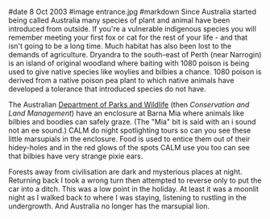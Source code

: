 #date 8 Oct 2003
#image entrance.jpg
#markdown
Since Australia started being called Australia many species of plant and animal have been introduced from outside. If you're a vulnerable indigenous species you will remember meeting your first fox or cat for the rest of your life - and that isn't going to be a long time. Much habitat has also been lost to the demands of agriculture. Dryandra to the south-east of Perth (near Narrogin) is an island of original woodland where baiting with 1080 poison is being used to give native species like woylies and bilbies a chance. 1080 poison is derived from a native poison pea plant to which native animals have developed a tolerance that introduced species do not have.

The Australian
[Department of Parks and Wildlife](https://www.dpaw.wa.gov.au/) (then *Conservation and Land Management*)
have an enclosure at Barna Mia where animals like bilbies and boodies can safely graze. (The "Mia" bit is said with an i sound not an ee sound.) CALM do night spotlighting tours so can you see these little marsupials in the enclosure. Food is used to entice them out of their hidey-holes and in the red glows of the spots CALM use you too can see that bilbies have very strange pixie ears.

Forests away from civilisation are dark and mysterious places at night. Returning back I took a wrong turn then attempted to reverse only to put the car into a ditch. This was a low point in the holiday. At least it was a moonlit night as I walked back to where I was staying, listening to rustling in the undergrowth. And Australia no longer has the marsupial lion.
